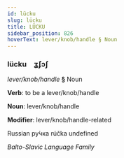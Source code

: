 ```yaml
---
id: lücku
slug: lücku
title: LÜCKU
sidebar_position: 826
hoverText: lever/knob/handle § Noun
---
```


### lücku&emsp;<span kind="abugida">ʓ̄ʄɔʃ</span>

*lever/knob/handle* **§** Noun

**Verb**: to be a lever/knob/handle

**Noun**: lever/knob/handle

**Modifier**: lever/knob/handle-related

Russian ру́чка rúčka undefined

*Balto-Slavic Language Family*